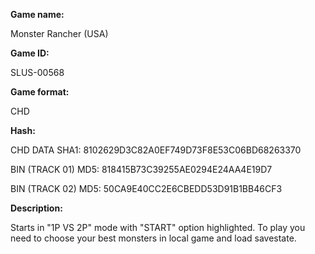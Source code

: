 **Game name:**

Monster Rancher (USA)

**Game ID:**

SLUS-00568

**Game format:**

CHD

**Hash:**

CHD DATA SHA1: 8102629D3C82A0EF749D73F8E53C06BD68263370

BIN (TRACK 01) MD5: 818415B73C39255AE0294E24AA4E19D7

BIN (TRACK 02) MD5: 50CA9E40CC2E6CBEDD53D91B1BB46CF3

**Description:**

Starts in "1P VS 2P" mode with "START" option highlighted. To play you need to choose your best monsters in local game and load savestate.